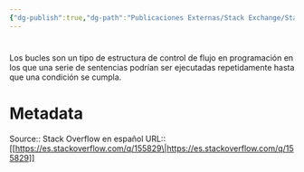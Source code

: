 ```yaml
---
{"dg-publish":true,"dg-path":"Publicaciones Externas/Stack Exchange/Stack Overflow en español/es.stackoverflow.com-155829.md","permalink":"/publicaciones-externas/stack-exchange/stack-overflow-en-espanol/es-stackoverflow-com-155829/","hide":true,"noteIcon":"default","created":"2024-04-03T12:49:10.506-06:00","updated":"2024-04-05T16:43:53.620-06:00"}
---
```


# 

Los bucles son un tipo de estructura de control de flujo en programación en los que una serie de sentencias podrían ser ejecutadas repetidamente hasta que una condición se cumpla.

# Metadata
Source:: Stack Overflow en español
URL:: [[https://es.stackoverflow.com/q/155829\|https://es.stackoverflow.com/q/155829]]

